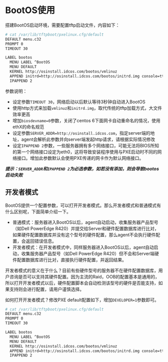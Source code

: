 # BootOS使用

搭建BootOS启动环境，需要配置tftp启动文件，内容如下：

```bash
# cat /var/lib/tftpboot/pxelinux.cfg/default
DEFAULT menu.c32
PROMPT 0
TIMEOUT 30

LABEL bootos
  MENU LABEL ^BootOS
  MENU DEFAULT
  KERNEL http://osinstall.idcos.com/bootos/vmlinuz
  APPEND initrd=http://osinstall.idcos.com/bootos/initrd.img console=tty0 selinux=0 biosdevname=0 SERVER_ADDR=http://osinstall.idcos.com
  IPAPPEND 2
```

参数说明：

* 设定参数```TIMEOUT 30```，网络启动以后默认等待3秒钟自动进入BootOS
* 使用http方式来加载```vmlinuz```和```initrd.img```，取代传统的tftp加载方式，大文件效率更高
* 增加```biosdevname=0```参数，关闭了centos 6下面网卡自动重命名的情况，使用ethX的命名规范
* 设定参数```SERVER_ADDR=http://osinstall.idcos.com```，指定server端的地址，agent会解析此参数并向server端发起http请求，请根据实际情况修改
* 设定```IPAPPEND 2```参数，一些服务器拥有多个网络接口，可能无法将BIOS所知的第一个网络接口设定为eth0，这将导致安装程序使用与PXE启动时不同的网络接口。增加此参数默认会使用PXE传递的网卡作为默认网络接口。

***提示：`SERVER_ADDR`和`IPAPPEND 2`为必选参数，如若没有添加，则会导致bootos启动失败***

## 开发者模式

BootOS提供一个配置参数，可以打开开发者模式。那么开发者模式和普通模式有什么区别呢，下面简单介绍一下。

* 普通模式：服务器进入BootOS以后，agent自动启动，收集服务器产品型号（如Dell PowerEdge R420）并提交给Server和硬件配置数据库进行比对，如果硬件配置数据库并没有这个型号的硬件配置，那么agent不会执行硬件配置，会返回错误信息。
* 开发者模式：在开发者模式中，同样服务器进入BootOS以后，agent自动启动，收集服务器产品型号（如Dell PowerEdge R420）但不会和Server端硬件配置数据库进行比对，直接执行硬件配置，并返回结果。

开发者模式的意义在于什么？目前有些硬件型号的服务器不在硬件配置数据库，用户咨询是否可以支持其硬件配置。因为主流的Raid，OOB的配置基本是通用的，所以打开开发者模式以后，硬件配置脚本会自动检测该型号的硬件是否能支持，如果支持则会进行配置，请用户谨慎选择。

如何打开开发者模式？修改PXE default配置如下，增加```DEVELOPER=1```参数即可。

```bash
# cat /var/lib/tftpboot/pxelinux.cfg/default
DEFAULT menu.c32
PROMPT 0
TIMEOUT 30

LABEL bootos
  MENU LABEL ^BootOS
  MENU DEFAULT
  KERNEL http://osinstall.idcos.com/bootos/vmlinuz
  APPEND initrd=http://osinstall.idcos.com/bootos/initrd.img console=tty0 selinux=0 biosdevname=0 SERVER_ADDR=http://osinstall.idcos.com DEVELOPER=1
  IPAPPEND 2
```

